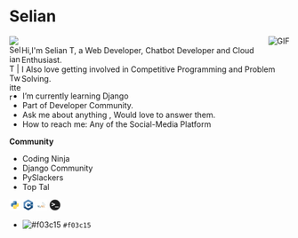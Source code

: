 

# Selian

<a href="https://twitter.com/Its_Selianfr">
  
  <img align="left" alt="Selian T | Twitter" width="22px" src="https://cdn.jsdelivr.net/npm/simple-icons@v3/icons/twitter.svg" />
</a>


<a href="https://www.linkedin.com/in/Selian/">
<img align="right" alt="GIF" src="https://media.giphy.com/media/USV0ym3bVWQJJmNu3N/giphy.gif" />
</a><br>
Hi,I'm Selian T, a Web Developer, Chatbot Developer and Cloud Enthusiast.<br>I Also love getting involved in Competitive Programming and Problem Solving.





-  I’m currently learning Django
- Part of Developer Community.
-  Ask me about anything , Would love to answer them.
-   How to reach me: Any of the Social-Media Platform 

**Community**
- Coding Ninja
- Django Community
- PySlackers
- Top Tal


<code><img height="20" src="https://raw.githubusercontent.com/github/explore/80688e429a7d4ef2fca1e82350fe8e3517d3494d/topics/python/python.png"></code>
<code><img height="20" src="https://raw.githubusercontent.com/github/explore/80688e429a7d4ef2fca1e82350fe8e3517d3494d/topics/cpp/cpp.png"></code>
<code><img height="20" src="https://raw.githubusercontent.com/github/explore/80688e429a7d4ef2fca1e82350fe8e3517d3494d/topics/mysql/mysql.png"></code>
<code><img height="20" src="https://raw.githubusercontent.com/github/explore/80688e429a7d4ef2fca1e82350fe8e3517d3494d/topics/terminal/terminal.png"></code>


- ![#f03c15](https://placehold.co/60x60/f03c15/f03c15.png) `#f03c15`








